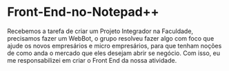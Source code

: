 # Front-End-no-Notepad++
Recebemos a tarefa de criar um Projeto Integrador na Faculdade, precisamos fazer um WebBot, o grupo resolveu fazer algo com foco que ajude os novos empresários e micro empresários, para que tenham noções de como anda o mercado que eles desejam abrir se negócio. Com isso, eu me responsabilizei em criar o Front End da nossa atividade.
